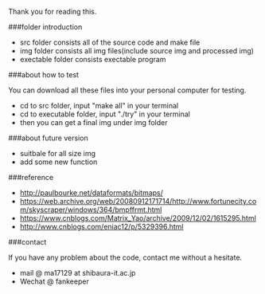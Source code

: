 Thank you for reading this.

###folder introduction

- src folder consists all of the source code and make file
- img folder consists all img files(include source img and processed img)
- exectable folder consists exectable program

###about how to test

You can download all these files into your personal computer for testing.

- cd to src folder, input "make all" in your terminal
- cd to executable folder, input "./try" in your terminal
- then you can get a final img under img folder

###about future version

- suitbale for all size img
- add some new function

###reference

- http://paulbourke.net/dataformats/bitmaps/
- https://web.archive.org/web/20080912171714/http://www.fortunecity.com/skyscraper/windows/364/bmpffrmt.html
- https://www.cnblogs.com/Matrix_Yao/archive/2009/12/02/1615295.html
- http://www.cnblogs.com/eniac12/p/5329396.html

###contact

If you have any problem about the code,  contact me without a hesitate.

- mail @ ma17129 at shibaura-it.ac.jp
- Wechat @ fankeeper